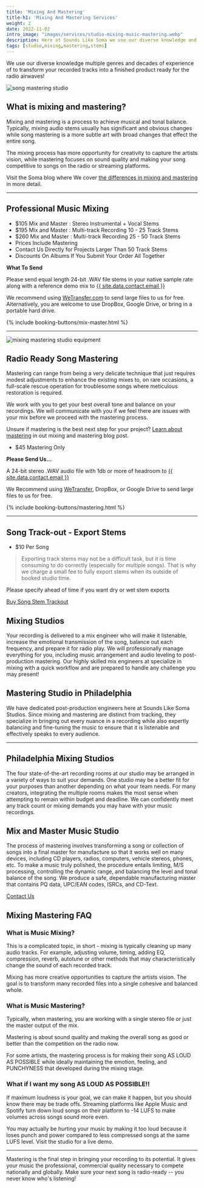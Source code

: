 ```yaml
---
title: 'Mixing And Mastering'
title-h1: 'Mixing And Mastering Services'
weight: 2
date: 2022-11-02
intro_image: "images/services/studio-mixing-music-mastering.webp"
description: Here at Sounds Like Soma we use our diverse knowledge and experience to transform your recorded tracks into a finished product ready for radio!
tags: [studio,mixing,mastering,stems]
---
```

 We use our diverse knowledge multiple genres and decades of experience of to transform your recorded tracks into a finished product ready for the radio airwaves!

<img src="/images/services/studio-mixing-music-mastering.webp" loading="lazy" title="song mastering studio" alt="song mastering studio" />

## What is mixing and mastering?

Mixing and mastering is a process to achieve musical and tonal balance. Typically, mixing audio stems usually has significant and obvious changes while song mastering is a more subtle art with broad changes that effect the entire song.

The mixing process has more opportunity for creativity to capture the artists vision, while mastering focuses on sound quality and making your song competitive to songs on the radio or streaming platforms.

Visit the Soma blog where We cover  <a href="/blogs/what-is-mixing-mastering/" target="Learn more about mixing and mastering">the differences in mixing and mastering</a> in more detail.

--- 

## Professional Music Mixing

- $105 Mix and Master : Stereo Instrumental + Vocal Stems
- $195 Mix and Master : Multi-track Recording 10 - 25 Track Stems
- $260 Mix and Master : Multi-track Recording 25 - 50 Track Stems
- Prices Include Mastering
- Contact Us Directly for Projects Larger Than 50 Track Stems
- Discounts On Albums If You Submit Your Order All Together

**What To Send**

Please send equal length 24-bit .WAV file stems in your native sample rate along with a reference demo mix to <a href="mailto:{{ site.data.contact.email }}">{{ site.data.contact.email }}</a>

We recommend using <a href="https://wetransfer.com" target="WeTransfer Official Website">WeTransfer.com</a> to send large files to us for free. Alternatively, you are welcome to use DropBox, Google Drive, or bring in a portable hard drive.

<p>{% include booking-buttons/mix-master.html %}</p>

- - -

<img src="/images/services/music-mastering-equipment.webp" loading="lazy" title="mixing mastering studio equipment" alt="mixing mastering studio equipment" />

## Radio Ready Song Mastering

Mastering can range from being a very delicate technique that just requires modest adjustments to enhance the existing mixes to, on rare occasions, a full-scale rescue operation for troublesome songs where meticulous restoration is required.

We work with you to get your best overall tone and balance on your recordings. We will communicate with you if we feel there are issues with your mix before we proceed with the mastering process.

Unsure if mastering is the best next step for your project? <a href="/blogs/what-is-mixing-mastering/" target="Learn more about mixing and mastering">Learn about mastering</a> in out mixing and mastering blog post.

- $45 Mastering Only

**Please Send Us...**

A 24-bit stereo .WAV audio file with 1db or more of headroom to <a href="mailto:{{ site.data.contact.email }}">{{ site.data.contact.email }}</a>

We Recommend using <a href="https://wetransfer.com" target="WeTransfer Official Website">WeTransfer</a>, DropBox, or Google Drive to send large files to us for free.

<p>{% include booking-buttons/mastering.html %}</p>

- - -

## Song Track-out - Export Stems

- $10 Per Song

> Exporting track stems may not be a difficult task, but it is time consuming to do correctly (especially for multiple songs). That is why we charge a small fee to fully export stems when its outside of booked studio time. 

Please specify ahead of time if you want dry or wet stem exports

<div><a target="_blank" href="https://checkout.square.site/buy/PI5PLBDE3S3IAHWWZS6F5RE5?src=embed" class="button">Buy Song Stem Trackout</a></div>

<!-- Good seo keyword paragraphs -->
<div class="container pb-6 pt-6 pt-md-10 pb-md-10">
  <div class="row justify-content-center">
    <div class="col-12 col-md-6">
      <h2>Mixing Studios</h2>
      <p>Your recording is delivered to a mix engineer who will make it listenable, increase the emotional transmission of the song, balance out each frequency, and prepare it for radio play. We will professionally manage everything for you, including music arrangement and audio leveling to post-production mastering. Our highly skilled mix engineers at specialize in mixing with a quick workflow and are prepared to handle any challenge you may present!</p>
    </div>
    <div class="col-12 col-md-6">
      <h2>Mastering Studio in Philadelphia</h2>
      <p>We have dedicated post-production engineers here at Sounds Like Soma Studios. Since mixing and mastering are distinct from tracking, they specialize in bringing out every nuance in a recording while also expertly balancing and fine-tuning the music to ensure that it is listenable and effectively speaks to every audience.</p>
    </div>
<hr hr color="#fffff0">
    <div class="col-12 col-md-12">
      <h2>Philadelphia Mixing Studios</h2>
      <p>The four state-of-the-art recording rooms at our studio may be arranged in a variety of ways to suit your demands. One studio may be a better fit for your purposes than another depending on what your team needs. For many creators, integrating the multiple rooms makes the most sense when attempting to remain within budget and deadline. We can confidently meet any track count or mixing demands you may have with your music recordings.</p>
    </div>
    <div class="col-12 col-md-12">
      <h2>Mix and Master Music Studio</h2>
      <p>The process of mastering involves transforming a song or collection of songs into a final master for manufacture so that it works well on many devices, including CD players, radios, computers, vehicle stereos, phones, etc. To make a music truly polished, the procedure entails limiting, M/S processing, controlling the dynamic range, and balancing the level and tonal balance of the song. We produce a safe, dependable manufacturing master that contains PQ data, UPC/EAN codes, ISRCs, and CD-Text.</p>
    </div>
    <div class="row justify-content-center">
      <div class="call-box-bottom">
        <a href="/{{ site.data.contact.contact_button_link }}" class="button">Contact Us</a>
      </div>
    </div>
  </div>
</div>

## Mixing Mastering FAQ

### What is Music Mixing?

This is a complicated topic, in short - mixing is typically cleaning up many audio tracks. For example, adjusting volume, timing, adding EQ, compression, reverb, autotune or other methods that may characteristically change the sound of each recorded track.

Mixing has more creative opportunities to capture the artists vision. The goal is to transform many recorded files into a single cohesive and balanced whole.

### What is Music Mastering?

Typically, when mastering, you are working with a single stereo file or just the master output of the mix.

Mastering is about sound quality and making the overall song as good or better than the competition on the radio now.

For some artists, the mastering process is for making their song AS LOUD AS POSSIBLE while ideally maintaining the emotion, feeling, and PUNCHYNESS that developed during the mixing stage. 

### What if I want my song AS LOUD AS POSSIBLE!!

If maximum loudness is your goal, we can make it happen, but you should know there may be trade offs. Streaming platforms like Apple Music and Spotify turn down loud songs on their platform to -14 LUFS to make volumes across songs sound more even. 

You may actually be hurting your music by making it too loud because it loses punch and power compared to less compressed songs at the same LUFS level. Visit the studio for a live demo.

- - -

Mastering is the final step in bringing your recording to its potential. It gives your music the professional, commercial quality necessary to compete nationally and globally. Make sure your next song is radio-ready --  you never know who's listening!

